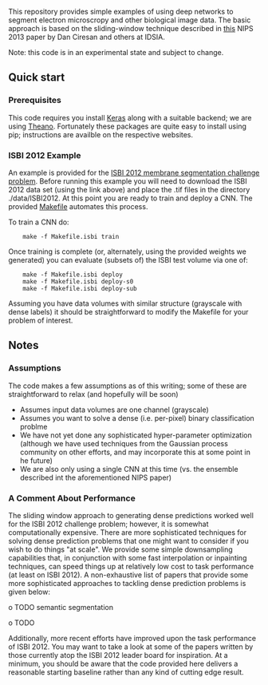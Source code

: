 This repository provides simple examples of using deep networks to segment electron microscropy and other biological image data.  The basic approach is based on the sliding-window technique described in [this](http://papers.nips.cc/paper/4741-deep-neural-networks-segment-neuronal-membranes-in-electron-microscopy-images) NIPS 2013 paper by Dan Ciresan and others at IDSIA.


Note: this code is in an experimental state and subject to change.


## Quick start

### Prerequisites

This code requires you install [Keras](http://keras.io/) along with a suitable backend; we are using [Theano](http://deeplearning.net/software/theano/).  Fortunately these packages are quite easy to install using pip; instructions are availble on the respective websites.


### ISBI 2012 Example

An example is provided for the [ISBI 2012 membrane segmentation challenge problem](http://brainiac2.mit.edu/isbi_challenge/).  Before running this example you will need to download the ISBI 2012 data set (using the link above) and place the .tif files in the directory ./data/ISBI2012. At this point you are ready to train and deploy a CNN.  The provided [Makefile](./Makefile) automates this process.

To train a CNN do:
```
    make -f Makefile.isbi train
```

Once training is complete (or, alternately, using the provided weights we generated) you can evaluate (subsets of) the ISBI test volume via one of:
```
    make -f Makefile.isbi deploy 
    make -f Makefile.isbi deploy-s0
    make -f Makefile.isbi deploy-sub
```

Assuming you have data volumes with similar structure (grayscale with dense labels) it should be straightforward to modify the Makefile for your problem of interest.


## Notes

### Assumptions
The code makes a few assumptions as of this writing; some of these are straightforward to relax (and hopefully will be soon)

- Assumes input data volumes are one channel (grayscale)
- Assumes you want to solve a dense (i.e. per-pixel) binary classification problme
- We have not yet done any sophisticated hyper-parameter optimization (although we have used techniques from the Gaussian process community on other efforts, and may incorporate this at some point in he future)
- We are also only using a single CNN at this time (vs. the ensemble described int the aforementioned NIPS paper)


### A Comment About Performance
The sliding window approach to generating dense predictions worked well for the ISBI 2012 challenge problem; however, it is somewhat computationally expensive.  There are more sophisticated techniques for solving dense prediction problems that one might want to consider if you wish to do things "at scale".  We provide some simple downsampling capabilities that, in conjunction with some fast interpolation or inpainting techniques, can speed things up at relatively low cost to task performance (at least on ISBI 2012).  A non-exhaustive list of papers that provide some more sophisticated approaches to tackling dense prediction problems is given below:

o TODO semantic segmentation

o TODO

Additionally, more recent efforts have improved upon the task performance of ISBI 2012.   You may want to take a look at some of the papers written by those currently atop the ISBI 2012 leader board for inspiration.   At a minimum, you should be aware that the code provided here delivers a reasonable starting baseline rather than any kind of cutting edge result.

